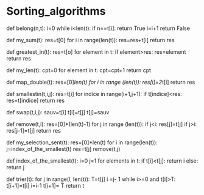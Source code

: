 # Sorting_algorithms


def belong(n,t):
    i=0
    while i<len(t):
        if n==t[i]:
            return True
        i=i+1
    return False

def my_sum(t):
    res=t[0]
    for i in range(len(t)):
        res=res+t[i]
    return res

def greatest_in(t):
    res=t[o]
    for element in t:
        if element>res:
            res=element
    return res

def my_len(t):
    cpt=0
    for element in t:
        cpt=cpt+1
    return cpt

def map_double(t):
    res=[0]*len(t)
    for i in range (len(t)):
        res[i]=2*t[i]
    return res

def smallestin(t,i,j):
    res=t[i]
    for indice in range(i+1,j+1):
        if t[indice]<res:
            res=t[indice]
    return res

def swap(t,i,j):
    sauv=t[i]
    t[i]=t[j]
    t[j]=sauv

def remove(t,i):
    res=[0]*(len(t)-1)
    for j in range (len(t)):
        if j<i:
            res[j]=t[j]
        if j>i:
            res[j-1]=t[j]
    return res

def my_selection_sent(t):
    res=[0]*len(t)
    for i in range(len(t)):
        j=index_of_the_smallest(t)
        res=t[j]
        remove(t,j)

def index_of_the_smallest(t):
  i=0
  j=1
  for elements in t:
      if t[i]<t[j]:
          return i
      else:
          return j

def trier(t):
    for j in range(l, len(t)):
        T=t[j]
        i =j- 1
        while i>=0 and t[i]>T:
            t[i+1]=t[i]
            i=i-1
        t[i+1]= T
    return t

